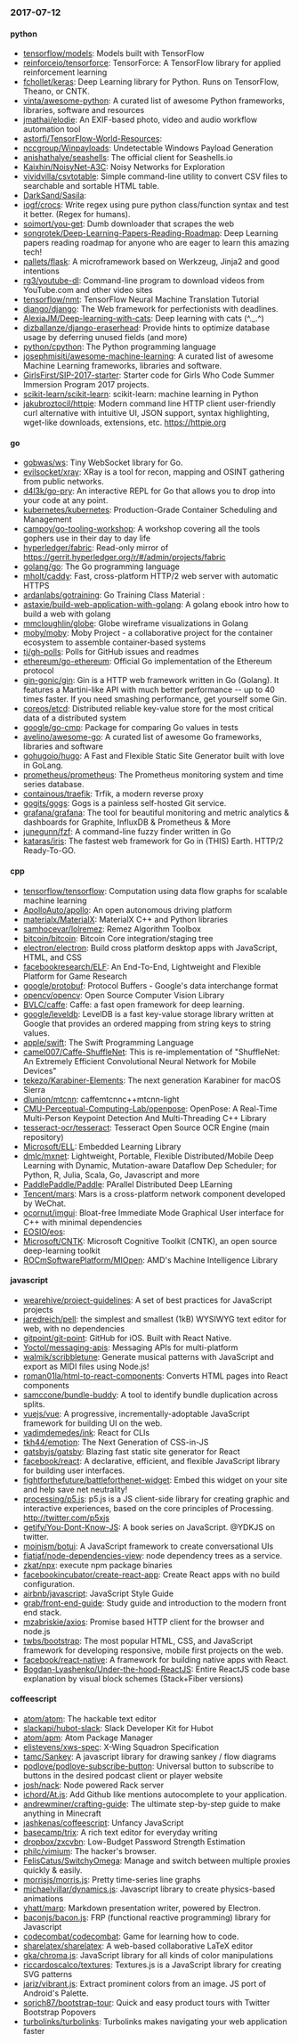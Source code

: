 ### 2017-07-12

#### python
* [tensorflow/models](https://github.com/tensorflow/models): Models built with TensorFlow
* [reinforceio/tensorforce](https://github.com/reinforceio/tensorforce): TensorForce: A TensorFlow library for applied reinforcement learning
* [fchollet/keras](https://github.com/fchollet/keras): Deep Learning library for Python. Runs on TensorFlow, Theano, or CNTK.
* [vinta/awesome-python](https://github.com/vinta/awesome-python): A curated list of awesome Python frameworks, libraries, software and resources
* [jmathai/elodie](https://github.com/jmathai/elodie): An EXIF-based photo, video and audio workflow automation tool
* [astorfi/TensorFlow-World-Resources](https://github.com/astorfi/TensorFlow-World-Resources): 
* [nccgroup/Winpayloads](https://github.com/nccgroup/Winpayloads): Undetectable Windows Payload Generation
* [anishathalye/seashells](https://github.com/anishathalye/seashells): The official client for Seashells.io 
* [Kaixhin/NoisyNet-A3C](https://github.com/Kaixhin/NoisyNet-A3C): Noisy Networks for Exploration
* [vividvilla/csvtotable](https://github.com/vividvilla/csvtotable): Simple command-line utility to convert CSV files to searchable and sortable HTML table.
* [DarkSand/Sasila](https://github.com/DarkSand/Sasila): 
* [iogf/crocs](https://github.com/iogf/crocs): Write regex using pure python class/function syntax and test it better. (Regex for humans).
* [soimort/you-get](https://github.com/soimort/you-get):  Dumb downloader that scrapes the web
* [songrotek/Deep-Learning-Papers-Reading-Roadmap](https://github.com/songrotek/Deep-Learning-Papers-Reading-Roadmap): Deep Learning papers reading roadmap for anyone who are eager to learn this amazing tech!
* [pallets/flask](https://github.com/pallets/flask): A microframework based on Werkzeug, Jinja2 and good intentions
* [rg3/youtube-dl](https://github.com/rg3/youtube-dl): Command-line program to download videos from YouTube.com and other video sites
* [tensorflow/nmt](https://github.com/tensorflow/nmt): TensorFlow Neural Machine Translation Tutorial
* [django/django](https://github.com/django/django): The Web framework for perfectionists with deadlines.
* [AlexiaJM/Deep-learning-with-cats](https://github.com/AlexiaJM/Deep-learning-with-cats): Deep learning with cats (^._.^)
* [dizballanze/django-eraserhead](https://github.com/dizballanze/django-eraserhead):  Provide hints to optimize database usage by deferring unused fields (and more)
* [python/cpython](https://github.com/python/cpython): The Python programming language
* [josephmisiti/awesome-machine-learning](https://github.com/josephmisiti/awesome-machine-learning): A curated list of awesome Machine Learning frameworks, libraries and software.
* [GirlsFirst/SIP-2017-starter](https://github.com/GirlsFirst/SIP-2017-starter): Starter code for Girls Who Code Summer Immersion Program 2017 projects.
* [scikit-learn/scikit-learn](https://github.com/scikit-learn/scikit-learn): scikit-learn: machine learning in Python
* [jakubroztocil/httpie](https://github.com/jakubroztocil/httpie): Modern command line HTTP client  user-friendly curl alternative with intuitive UI, JSON support, syntax highlighting, wget-like downloads, extensions, etc. https://httpie.org

#### go
* [gobwas/ws](https://github.com/gobwas/ws): Tiny WebSocket library for Go.
* [evilsocket/xray](https://github.com/evilsocket/xray): XRay is a tool for recon, mapping and OSINT gathering from public networks.
* [d4l3k/go-pry](https://github.com/d4l3k/go-pry): An interactive REPL for Go that allows you to drop into your code at any point.
* [kubernetes/kubernetes](https://github.com/kubernetes/kubernetes): Production-Grade Container Scheduling and Management
* [campoy/go-tooling-workshop](https://github.com/campoy/go-tooling-workshop): A workshop covering all the tools gophers use in their day to day life
* [hyperledger/fabric](https://github.com/hyperledger/fabric): Read-only mirror of https://gerrit.hyperledger.org/r/#/admin/projects/fabric
* [golang/go](https://github.com/golang/go): The Go programming language
* [mholt/caddy](https://github.com/mholt/caddy): Fast, cross-platform HTTP/2 web server with automatic HTTPS
* [ardanlabs/gotraining](https://github.com/ardanlabs/gotraining): Go Training Class Material :
* [astaxie/build-web-application-with-golang](https://github.com/astaxie/build-web-application-with-golang): A golang ebook intro how to build a web with golang
* [mmcloughlin/globe](https://github.com/mmcloughlin/globe): Globe wireframe visualizations in Golang
* [moby/moby](https://github.com/moby/moby): Moby Project - a collaborative project for the container ecosystem to assemble container-based systems
* [tj/gh-polls](https://github.com/tj/gh-polls): Polls for GitHub issues and readmes
* [ethereum/go-ethereum](https://github.com/ethereum/go-ethereum): Official Go implementation of the Ethereum protocol
* [gin-gonic/gin](https://github.com/gin-gonic/gin): Gin is a HTTP web framework written in Go (Golang). It features a Martini-like API with much better performance -- up to 40 times faster. If you need smashing performance, get yourself some Gin.
* [coreos/etcd](https://github.com/coreos/etcd): Distributed reliable key-value store for the most critical data of a distributed system
* [google/go-cmp](https://github.com/google/go-cmp): Package for comparing Go values in tests
* [avelino/awesome-go](https://github.com/avelino/awesome-go): A curated list of awesome Go frameworks, libraries and software
* [gohugoio/hugo](https://github.com/gohugoio/hugo): A Fast and Flexible Static Site Generator built with love in GoLang.
* [prometheus/prometheus](https://github.com/prometheus/prometheus): The Prometheus monitoring system and time series database.
* [containous/traefik](https://github.com/containous/traefik): Trfik, a modern reverse proxy
* [gogits/gogs](https://github.com/gogits/gogs): Gogs is a painless self-hosted Git service.
* [grafana/grafana](https://github.com/grafana/grafana): The tool for beautiful monitoring and metric analytics & dashboards for Graphite, InfluxDB & Prometheus & More
* [junegunn/fzf](https://github.com/junegunn/fzf):  A command-line fuzzy finder written in Go
* [kataras/iris](https://github.com/kataras/iris): The fastest web framework for Go in (THIS) Earth. HTTP/2 Ready-To-GO.

#### cpp
* [tensorflow/tensorflow](https://github.com/tensorflow/tensorflow): Computation using data flow graphs for scalable machine learning
* [ApolloAuto/apollo](https://github.com/ApolloAuto/apollo): An open autonomous driving platform
* [materialx/MaterialX](https://github.com/materialx/MaterialX): MaterialX C++ and Python libraries
* [samhocevar/lolremez](https://github.com/samhocevar/lolremez): Remez Algorithm Toolbox
* [bitcoin/bitcoin](https://github.com/bitcoin/bitcoin): Bitcoin Core integration/staging tree
* [electron/electron](https://github.com/electron/electron): Build cross platform desktop apps with JavaScript, HTML, and CSS
* [facebookresearch/ELF](https://github.com/facebookresearch/ELF): An End-To-End, Lightweight and Flexible Platform for Game Research
* [google/protobuf](https://github.com/google/protobuf): Protocol Buffers - Google's data interchange format
* [opencv/opencv](https://github.com/opencv/opencv): Open Source Computer Vision Library
* [BVLC/caffe](https://github.com/BVLC/caffe): Caffe: a fast open framework for deep learning.
* [google/leveldb](https://github.com/google/leveldb): LevelDB is a fast key-value storage library written at Google that provides an ordered mapping from string keys to string values.
* [apple/swift](https://github.com/apple/swift): The Swift Programming Language
* [camel007/Caffe-ShuffleNet](https://github.com/camel007/Caffe-ShuffleNet): This is re-implementation of "ShuffleNet: An Extremely Efficient Convolutional Neural Network for Mobile Devices"
* [tekezo/Karabiner-Elements](https://github.com/tekezo/Karabiner-Elements): The next generation Karabiner for macOS Sierra
* [dlunion/mtcnn](https://github.com/dlunion/mtcnn): caffemtcnnc++mtcnn-light
* [CMU-Perceptual-Computing-Lab/openpose](https://github.com/CMU-Perceptual-Computing-Lab/openpose): OpenPose: A Real-Time Multi-Person Keypoint Detection And Multi-Threading C++ Library
* [tesseract-ocr/tesseract](https://github.com/tesseract-ocr/tesseract): Tesseract Open Source OCR Engine (main repository)
* [Microsoft/ELL](https://github.com/Microsoft/ELL): Embedded Learning Library
* [dmlc/mxnet](https://github.com/dmlc/mxnet): Lightweight, Portable, Flexible Distributed/Mobile Deep Learning with Dynamic, Mutation-aware Dataflow Dep Scheduler; for Python, R, Julia, Scala, Go, Javascript and more
* [PaddlePaddle/Paddle](https://github.com/PaddlePaddle/Paddle): PArallel Distributed Deep LEarning
* [Tencent/mars](https://github.com/Tencent/mars): Mars is a cross-platform network component developed by WeChat.
* [ocornut/imgui](https://github.com/ocornut/imgui): Bloat-free Immediate Mode Graphical User interface for C++ with minimal dependencies
* [EOSIO/eos](https://github.com/EOSIO/eos): 
* [Microsoft/CNTK](https://github.com/Microsoft/CNTK): Microsoft Cognitive Toolkit (CNTK), an open source deep-learning toolkit
* [ROCmSoftwarePlatform/MIOpen](https://github.com/ROCmSoftwarePlatform/MIOpen): AMD's Machine Intelligence Library

#### javascript
* [wearehive/project-guidelines](https://github.com/wearehive/project-guidelines): A set of best practices for JavaScript projects
* [jaredreich/pell](https://github.com/jaredreich/pell):  the simplest and smallest (1kB) WYSIWYG text editor for web, with no dependencies
* [gitpoint/git-point](https://github.com/gitpoint/git-point):  GitHub for iOS. Built with React Native.
* [Yoctol/messaging-apis](https://github.com/Yoctol/messaging-apis): Messaging APIs for multi-platform
* [walmik/scribbletune](https://github.com/walmik/scribbletune): Generate musical patterns with JavaScript and export as MIDI files using Node.js!
* [roman01la/html-to-react-components](https://github.com/roman01la/html-to-react-components): Converts HTML pages into React components
* [samccone/bundle-buddy](https://github.com/samccone/bundle-buddy): A tool to identify bundle duplication across splits.
* [vuejs/vue](https://github.com/vuejs/vue): A progressive, incrementally-adoptable JavaScript framework for building UI on the web.
* [vadimdemedes/ink](https://github.com/vadimdemedes/ink):  React for CLIs
* [tkh44/emotion](https://github.com/tkh44/emotion):  The Next Generation of CSS-in-JS
* [gatsbyjs/gatsby](https://github.com/gatsbyjs/gatsby):  Blazing fast static site generator for React
* [facebook/react](https://github.com/facebook/react): A declarative, efficient, and flexible JavaScript library for building user interfaces.
* [fightforthefuture/battleforthenet-widget](https://github.com/fightforthefuture/battleforthenet-widget): Embed this widget on your site and help save net neutrality!
* [processing/p5.js](https://github.com/processing/p5.js): p5.js is a JS client-side library for creating graphic and interactive experiences, based on the core principles of Processing. http://twitter.com/p5xjs 
* [getify/You-Dont-Know-JS](https://github.com/getify/You-Dont-Know-JS): A book series on JavaScript. @YDKJS on twitter.
* [moinism/botui](https://github.com/moinism/botui):  A JavaScript framework to create conversational UIs
* [fiatjaf/node-dependencies-view](https://github.com/fiatjaf/node-dependencies-view): node dependency trees as a service.
* [zkat/npx](https://github.com/zkat/npx): execute npm package binaries
* [facebookincubator/create-react-app](https://github.com/facebookincubator/create-react-app): Create React apps with no build configuration.
* [airbnb/javascript](https://github.com/airbnb/javascript): JavaScript Style Guide
* [grab/front-end-guide](https://github.com/grab/front-end-guide):  Study guide and introduction to the modern front end stack.
* [mzabriskie/axios](https://github.com/mzabriskie/axios): Promise based HTTP client for the browser and node.js
* [twbs/bootstrap](https://github.com/twbs/bootstrap): The most popular HTML, CSS, and JavaScript framework for developing responsive, mobile first projects on the web.
* [facebook/react-native](https://github.com/facebook/react-native): A framework for building native apps with React.
* [Bogdan-Lyashenko/Under-the-hood-ReactJS](https://github.com/Bogdan-Lyashenko/Under-the-hood-ReactJS): Entire ReactJS code base explanation by visual block schemes (Stack+Fiber versions)

#### coffeescript
* [atom/atom](https://github.com/atom/atom): The hackable text editor
* [slackapi/hubot-slack](https://github.com/slackapi/hubot-slack): Slack Developer Kit for Hubot
* [atom/apm](https://github.com/atom/apm): Atom Package Manager
* [elistevens/xws-spec](https://github.com/elistevens/xws-spec): X-Wing Squadron Specification
* [tamc/Sankey](https://github.com/tamc/Sankey): A javascript library for drawing sankey / flow diagrams
* [podlove/podlove-subscribe-button](https://github.com/podlove/podlove-subscribe-button): Universal button to subscribe to buttons in the desired podcast client or player website
* [josh/nack](https://github.com/josh/nack): Node powered Rack server
* [ichord/At.js](https://github.com/ichord/At.js): Add Github like mentions autocomplete to your application.
* [andrewminer/crafting-guide](https://github.com/andrewminer/crafting-guide): The ultimate step-by-step guide to make anything in Minecraft
* [jashkenas/coffeescript](https://github.com/jashkenas/coffeescript): Unfancy JavaScript
* [basecamp/trix](https://github.com/basecamp/trix): A rich text editor for everyday writing
* [dropbox/zxcvbn](https://github.com/dropbox/zxcvbn): Low-Budget Password Strength Estimation
* [philc/vimium](https://github.com/philc/vimium): The hacker's browser.
* [FelisCatus/SwitchyOmega](https://github.com/FelisCatus/SwitchyOmega): Manage and switch between multiple proxies quickly & easily.
* [morrisjs/morris.js](https://github.com/morrisjs/morris.js): Pretty time-series line graphs
* [michaelvillar/dynamics.js](https://github.com/michaelvillar/dynamics.js): Javascript library to create physics-based animations
* [yhatt/marp](https://github.com/yhatt/marp): Markdown presentation writer, powered by Electron.
* [baconjs/bacon.js](https://github.com/baconjs/bacon.js): FRP (functional reactive programming) library for Javascript
* [codecombat/codecombat](https://github.com/codecombat/codecombat): Game for learning how to code.
* [sharelatex/sharelatex](https://github.com/sharelatex/sharelatex): A web-based collaborative LaTeX editor
* [gka/chroma.js](https://github.com/gka/chroma.js): JavaScript library for all kinds of color manipulations
* [riccardoscalco/textures](https://github.com/riccardoscalco/textures): Textures.js is a JavaScript library for creating SVG patterns
* [jariz/vibrant.js](https://github.com/jariz/vibrant.js): Extract prominent colors from an image. JS port of Android's Palette.
* [sorich87/bootstrap-tour](https://github.com/sorich87/bootstrap-tour): Quick and easy product tours with Twitter Bootstrap Popovers
* [turbolinks/turbolinks](https://github.com/turbolinks/turbolinks): Turbolinks makes navigating your web application faster
